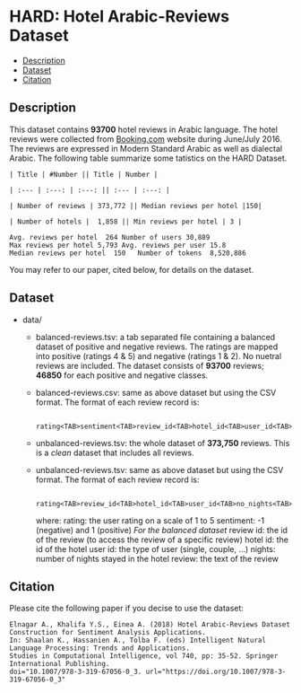 # HARD: Hotel Arabic-Reviews Dataset
- [Description](#description)
- [Dataset](#dataset)
- [Citation](#citation)

## Description

This dataset contains **93700** hotel reviews in Arabic language. The hotel reviews were collected from [Booking.com](http://www.booking.com) website during June/July 2016. The reviews are expressed in Modern Standard Arabic as well as dialectal Arabic. 
The following table summarize some tatistics on the HARD Dataset.

    | Title	| #Number || Title | Number |

    | :--- | :---: | :---: || :--- | :---: |

    | Number of reviews | 373,772 || Median reviews per hotel |150|

    | Number of hotels |  1,858 || Min reviews per hotel | 3 |

    Avg. reviews per hotel  264	Number of users 30,889
    Max reviews per hotel 5,793	Avg. reviews per user 15.8
    Median reviews per hotel  150	Number of tokens  8,520,886

You may refer to our paper, cited below, for details on the dataset.

## Dataset

- data/
                      
  - balanced-reviews.tsv: a tab separated file containing a balanced dataset of positive and negative reviews. The ratings are 
                     mapped into positive (ratings 4 & 5) and negative (ratings 1 & 2). No nuetral reviews are included. 
                     The dataset consists of **93700** reviews; **46850** for each positive and negative classes.
                     
   - balanced-reviews.csv: same as above dataset but using the CSV format. The format of each review record is:
                     
                     rating<TAB>sentiment<TAB>review_id<TAB>hotel_id<TAB>user_id<TAB>no_nights<TAB>review

  - unbalanced-reviews.tsv: the whole dataset of **373,750** reviews. This is a *clean* dataset that includes all reviews.
  
  - unbalanced-reviews.tsv: same as above dataset but using the CSV format.  The format of each review record is:
                     
                     rating<TAB>review_id<TAB>hotel_id<TAB>user_id<TAB>no_nights<TAB>review
                     
    where:
                     rating: the user rating on a scale of 1 to 5
                     sentiment: -1 (negative) and 1 (positive) *For the balanced dataset*
                     review id: the id of the review (to access the review of a specific review)
                     hotel id: the id of the hotel
                     user id: the type of user (single, couple, ...)
                     nights: number of nights stayed in the hotel
                     review: the text of the review
                      
## Citation

Please cite the following paper if you decise to use the dataset:

    Elnagar A., Khalifa Y.S., Einea A. (2018) Hotel Arabic-Reviews Dataset Construction for Sentiment Analysis Applications. 
    In: Shaalan K., Hassanien A., Tolba F. (eds) Intelligent Natural Language Processing: Trends and Applications. 
    Studies in Computational Intelligence, vol 740, pp: 35-52. Springer International Publishing. 
    doi="10.1007/978-3-319-67056-0_3. url="https://doi.org/10.1007/978-3-319-67056-0_3"
